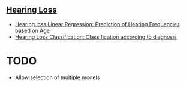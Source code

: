 ## [Hearing Loss](.)

-   [Hearing loss Linear Regression: Prediction of Hearing Frequencies based on Age](./appV2.R)
-   [Hearing Loss Classification: Classification according to diagnosis](./appV3.R)

# TODO

-   Allow selection of multiple models
